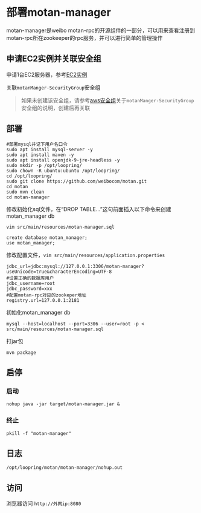 # 部署motan-manager

motan-manager是weibo motan-rpc的开源组件的一部分，可以用来查看注册到motan-rpc所在zookeeper的rpc服务，并可以进行简单的管理操作

## 申请EC2实例并关联安全组
申请1台EC2服务器，参考[EC2实例](new_ec2_cn.md)

关联`motanManger-SecurityGroup`安全组
> 如果未创建该安全组，请参考[aws安全组](security_group_cn.md)关于`motanManger-SecurityGroup`安全组的说明，创建后再关联

## 部署
```
#部署mysql并记下用户名口令
sudo apt install mysql-server -y
sudo apt install maven -y
sudo apt install openjdk-9-jre-headless -y
sudo mkdir -p /opt/loopring/
sudo chown -R ubuntu:ubuntu /opt/loopring/
cd /opt/loopring/
sudo git clone https://github.com/weibocom/motan.git
cd motan
sudo mvn clean
cd motan-manager
```

修改初始化sql文件，在“DROP TABLE...”这句前面插入以下命令来创建motan_manager db

`vim src/main/resources/motan-manager.sql`

```
create database motan_manager;
use motan_manager;
```

修改配置文件，`vim src/main/resources/application.properties`
```
jdbc_url=jdbc:mysql://127.0.0.1:3306/motan-manager?useUnicode=true&characterEncoding=UTF-8
#设置正确的数据库用户
jdbc_username=root
jdbc_password=xxx
#配置motan-rpc对应的zookeper地址
registry.url=127.0.0.1:2181
```

初始化motan_manager db

`mysql --host=localhost --port=3306 --user=root -p < src/main/resources/motan-manager.sql`

打jar包

`mvn package`

## 启停

### 启动
`nohup java -jar target/motan-manager.jar &`

### 终止
`pkill -f "motan-manager"`

## 日志
`/opt/loopring/motan/motan-manager/nohup.out`

## 访问
浏览器访问  `http://外网ip:8080`
